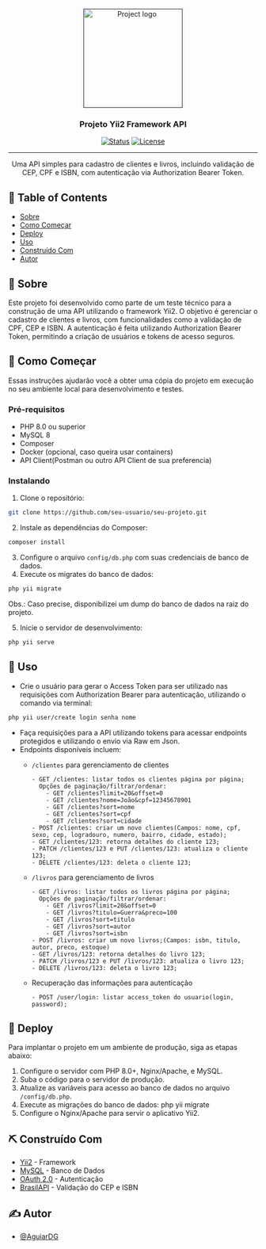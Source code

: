 <p align="center"> 
  <a href="" rel="noopener"> 
    <img width=200px height=200px src="https://i.imgur.com/6wj0hh6.jpg" alt="Project logo">
  </a> 
  </p> 
  
  <h3 align="center">Projeto Yii2 Framework API</h3> <div align="center">


[![Status](https://img.shields.io/badge/status-active-success.svg)]()
[![License](https://img.shields.io/badge/license-MIT-blue.svg)](/LICENSE)

</div>

---

<p align="center"> 
  Uma API simples para cadastro de clientes e livros, incluindo validação de CEP, CPF e ISBN, com autenticação via Authorization Bearer Token.<br> 
</p>

## 📝 Table of Contents

- [Sobre](#sobre)
- [Como Começar](#comecar)
- [Deploy](#deploy)
- [Uso](#uso)
- [Construído Com](#construido_com)
- [Autor](#autor)

<!-- Comando via terminal para criar o usuario -->

<!-- Trocar login senha nome pelos valores desejados -->


## 🧐 Sobre <a name = "sobre"></a>

Este projeto foi desenvolvido como parte de um teste técnico para a construção de uma API utilizando o framework Yii2. O objetivo é gerenciar o cadastro de clientes e livros, com funcionalidades como a validação de CPF, CEP e ISBN. A autenticação é feita utilizando Authorization Bearer Token, permitindo a criação de usuários e tokens de acesso seguros.

## 🏁 Como Começar <a name = "comecar"></a>

Essas instruções ajudarão você a obter uma cópia do projeto em execução no seu ambiente local para desenvolvimento e testes.

### Pré-requisitos

- PHP 8.0 ou superior
- MySQL 8
- Composer
- Docker (opcional, caso queira usar containers)
- API Client(Postman ou outro API Client de sua preferencia)

### Instalando

1. Clone o repositório:
```bash
git clone https://github.com/seu-usuario/seu-projeto.git
```

2. Instale as dependências do Composer:
```bash
composer install
```

3. Configure o arquivo `config/db.php` com suas credenciais de banco de dados.
4. Execute os migrates do banco de dados:
```bash
php yii migrate
```
Obs.: Caso precise, disponibilizei um dump do banco de dados na raiz do projeto.

5. Inicie o servidor de desenvolvimento:
```bash
php yii serve
```

## 🎈 Uso <a name="uso"></a>
- Crie o usuário para gerar o Access Token para ser utilizado nas requisições com Authorization Bearer para autenticação, utilizando o comando via terminal:
```bash
php yii user/create login senha nome
```
- Faça requisições para a API utilizando tokens para acessar endpoints protegidos e utilizando o envio via Raw em Json.
- Endpoints disponíveis incluem:
  - `/clientes` para gerenciamento de clientes
    ```
    - GET /clientes: listar todos os clientes página por página;
      Opções de paginação/filtrar/ordenar:
        - GET /clientes?limit=20&offset=0
        - GET /clientes?nome=João&cpf=12345678901
        - GET /clientes?sort=nome
        - GET /clientes?sort=cpf
        - GET /clientes?sort=cidade
    - POST /clientes: criar um novo clientes(Campos: nome, cpf, sexo, cep, logradouro, numero, bairro, cidade, estado);
    - GET /clientes/123: retorna detalhes do cliente 123;
    - PATCH /clientes/123 e PUT /clientes/123: atualiza o cliente 123;
    - DELETE /clientes/123: deleta o cliente 123;
    ```

  - `/livros` para gerenciamento de livros
    ```
    - GET /livros: listar todos os livros página por página;
      Opções de paginação/filtrar/ordenar:
        - GET /livros?limit=20&offset=0
        - GET /livros?titulo=Guerra&preco=100
        - GET /livros?sort=titulo
        - GET /livros?sort=autor
        - GET /livros?sort=isbn
    - POST /livros: criar um novo livros;(Campos: isbn, titulo, autor, preco, estoque)
    - GET /livros/123: retorna detalhes do livro 123;
    - PATCH /livros/123 e PUT /livros/123: atualiza o livro 123;
    - DELETE /livros/123: deleta o livro 123;
    ```
  - Recuperação das informações para autenticação
    ```
    - POST /user/login: listar access_token do usuario(login, password);
    ```


## 🚀 Deploy <a name = "deploy"></a>

Para implantar o projeto em um ambiente de produção, siga as etapas abaixo:

1. Configure o servidor com PHP 8.0+, Nginx/Apache, e MySQL.
2. Suba o código para o servidor de produção.
3. Atualize as variáveis para acesso ao banco de dados no arquivo `/config/db.php`.
4. Execute as migrações do banco de dados:
php yii migrate
5. Configure o Nginx/Apache para servir o aplicativo Yii2.

## ⛏️ Construído Com <a name = "construido_com"></a>

- [Yii2](https://www.yiiframework.com/) - Framework
- [MySQL](https://www.mysql.com/) - Banco de Dados
- [OAuth 2.0](https://oauth.net/2/) - Autenticação
- [BrasilAPI](https://brasilapi.com.br/) - Validação do CEP e ISBN

## ✍️ Autor <a name = "autor"></a>

- [@AguiarDG](https://github.com/AguiarDG) 